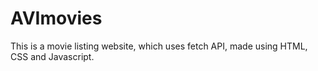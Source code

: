 # AVImovies
This is a movie listing website, which uses fetch API, made using HTML, CSS and Javascript.
